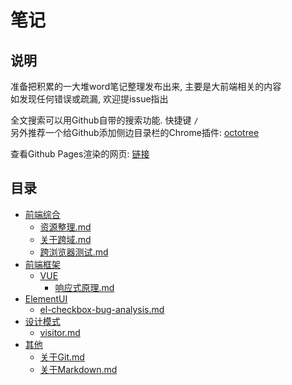 # 笔记

## 说明

准备把积累的一大堆word笔记整理发布出来, 主要是大前端相关的内容  
如发现任何错误或疏漏, 欢迎提issue指出  

全文搜索可以用Github自带的搜索功能. 快捷键 `/`  
另外推荐一个给Github添加侧边目录栏的Chrome插件: [octotree](https://chrome.google.com/webstore/detail/octotree/bkhaagjahfmjljalopjnoealnfndnagc)  

查看Github Pages渲染的网页: [链接](https://chess99.github.io/notes/)  

## 目录

- [前端综合](./001-%E5%89%8D%E7%AB%AF%E7%BB%BC%E5%90%88/CATALOG.md)  
    - [资源整理.md](./001-%E5%89%8D%E7%AB%AF%E7%BB%BC%E5%90%88/000-%E8%B5%84%E6%BA%90%E6%95%B4%E7%90%86.md)  
    - [关于跨域.md](./001-%E5%89%8D%E7%AB%AF%E7%BB%BC%E5%90%88/%E5%85%B3%E4%BA%8E%E8%B7%A8%E5%9F%9F.md)  
    - [跨浏览器测试.md](./001-%E5%89%8D%E7%AB%AF%E7%BB%BC%E5%90%88/%E8%B7%A8%E6%B5%8F%E8%A7%88%E5%99%A8%E6%B5%8B%E8%AF%95.md)  
- [前端框架](./100-%E5%89%8D%E7%AB%AF%E6%A1%86%E6%9E%B6/CATALOG.md)  
    - [VUE](./100-%E5%89%8D%E7%AB%AF%E6%A1%86%E6%9E%B6/VUE/CATALOG.md)  
        - [响应式原理.md](./100-%E5%89%8D%E7%AB%AF%E6%A1%86%E6%9E%B6/VUE/%E5%93%8D%E5%BA%94%E5%BC%8F%E5%8E%9F%E7%90%86.md)  
- [ElementUI](./110-ElementUI/CATALOG.md)  
    - [el-checkbox-bug-analysis.md](./110-ElementUI/el-checkbox-bug-analysis.md)  
- [设计模式](./200-%E8%AE%BE%E8%AE%A1%E6%A8%A1%E5%BC%8F/CATALOG.md)  
    - [visitor.md](./200-%E8%AE%BE%E8%AE%A1%E6%A8%A1%E5%BC%8F/visitor.md)  
- [其他](./900-%E5%85%B6%E4%BB%96/CATALOG.md)  
    - [关于Git.md](./900-%E5%85%B6%E4%BB%96/%E5%85%B3%E4%BA%8EGit.md)  
    - [关于Markdown.md](./900-%E5%85%B6%E4%BB%96/%E5%85%B3%E4%BA%8EMarkdown.md)  